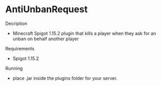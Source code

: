 # AntiUnbanRequest

Decription
  - Minecraft Spigot 1.15.2 plugin that kills a player when they ask for an unban on behalf another player

Requirements
  - Spigot 1.15.2

Running
  - place .jar inside the plugins folder for your server.
